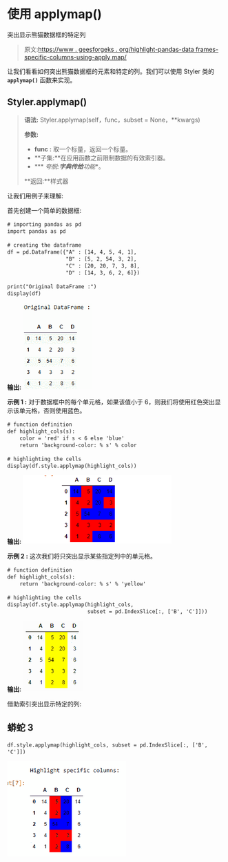# 使用 applymap()

突出显示熊猫数据框的特定列

> 原文:[https://www . geesforgeks . org/highlight-pandas-data frames-specific-columns-using-apply map/](https://www.geeksforgeeks.org/highlight-pandas-dataframes-specific-columns-using-applymap/)

让我们看看如何突出熊猫数据框的元素和特定的列。我们可以使用 Styler 类的 **`applymap()`** 函数来实现。

## Styler.applymap()

> **语法:** Styler.applymap(self，func，subset = None，**kwargs)
> 
> **参数:**
> 
> *   **func :** 取一个标量，返回一个标量。
> *   **子集:**在应用函数之前限制数据的有效索引器。
> *   *** *夸脱:**字典传给**功能**。
> 
> **返回:**样式器

让我们用例子来理解:

首先创建一个简单的数据框:

```
# importing pandas as pd 
import pandas as pd 

# creating the dataframe  
df = pd.DataFrame({"A" : [14, 4, 5, 4, 1], 
                   "B" : [5, 2, 54, 3, 2],
                   "C" : [20, 20, 7, 3, 8],
                   "D" : [14, 3, 6, 2, 6]}) 

print("Original DataFrame :")
display(df)
```

**输出:**
![](img/98e753d5124d687f4f3805bd0f7a199c.png)

**示例 1 :** 对于数据框中的每个单元格，如果该值小于 6，则我们将使用红色突出显示该单元格，否则使用蓝色。

```
# function definition
def highlight_cols(s):
    color = 'red' if s < 6 else 'blue'
    return 'background-color: % s' % color

# highlighting the cells
display(df.style.applymap(highlight_cols))
```

**输出:**
![](img/bb9d07751fef1f621ab4b87b42aba1d2.png)

**示例 2 :** 这次我们将只突出显示某些指定列中的单元格。

```
# function definition
def highlight_cols(s):
    return 'background-color: % s' % 'yellow'

# highlighting the cells
display(df.style.applymap(highlight_cols, 
                          subset = pd.IndexSlice[:, ['B', 'C']]))
```

**输出:**
![](img/23a44d3fb407244623b94ec90386ee15.png)

借助索引突出显示特定的列:

## 蟒蛇 3

```
df.style.applymap(highlight_cols, subset = pd.IndexSlice[:, ['B', 'C']])
```

![](img/a955bfdffb1437498f81291bb3e9d8f5.png)
